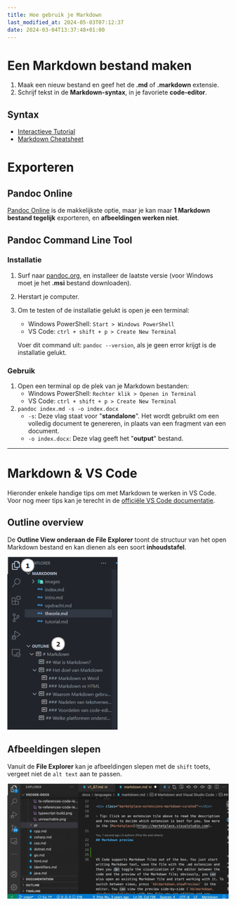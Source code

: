 ```yaml
---
title: Hoe gebruik je Markdown
last_modified_at: 2024-05-03T07:12:37
date: 2024-03-04T13:37:48+01:00
---
```


# Een Markdown bestand maken

1. Maak een nieuw bestand en geef het de **.md** of **.markdown** extensie.
2. Schrijf tekst in de **Markdown-syntax**, in je favoriete **code-editor**.

## Syntax

- [Interactieve Tutorial](https://www.markdowntutorial.com/)
- [Markdown Cheatsheet](https://github.com/im-luka/markdown-cheatsheet)

# Exporteren

## Pandoc Online

[Pandoc Online](https://pandoc.org/try/) is de makkelijkste optie, maar je kan maar **1 Markdown bestand tegelijk** exporteren, en **afbeeldingen werken niet**. 

## Pandoc Command Line Tool

### Installatie

1. Surf naar [pandoc.org](https://pandoc.org), en installeer de laatste versie (voor Windows moet je het **.msi** bestand downloaden).
2. Herstart je computer.
3. Om te testen of de installatie gelukt is open je een terminal: 
   - Windows PowerShell: `Start > Windows PowerShell`
   - VS Code: `ctrl + shift + p > Create New Terminal`
   
   Voer dit command uit: `pandoc --version`, als je geen error krijgt is de installatie gelukt.

### Gebruik

1. Open een terminal op de plek van je Markdown bestanden:
   - Windows PowerShell: `Rechter klik > Openen in Terminal`
   - VS Code: `ctrl + shift + p > Create New Terminal`
2. `pandoc index.md -s -o index.docx`
   - `-s`: Deze vlag staat voor "**standalone**". Het wordt gebruikt om een volledig document te genereren, in plaats van een fragment van een document.
   - `-o index.docx`: Deze vlag geeft het "**output**" bestand.

---

# Markdown & VS Code

Hieronder enkele handige tips om met Markdown te werken in VS Code. 
Voor nog meer tips kan je terecht in de [officiële VS Code documentatie](https://code.visualstudio.com/Docs/languages/markdown).

## Outline overview

De **Outline View onderaan de File Explorer** toont de structuur van het open Markdown bestand en kan dienen als een soort **inhoudstafel**.

![alt text](images/outline.png)

## Afbeeldingen slepen

Vanuit de **File Explorer** kan je afbeeldingen slepen met de `shift` toets, vergeet niet de `alt text` aan te passen.

![alt text](images/drop-link.gif)